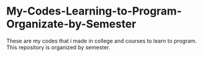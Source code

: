 # My-Codes-Learning-to-Program-Organizate-by-Semester
These are my codes that i made in college and courses to learn to program. This repository is organized by semester.
